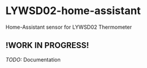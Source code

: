 # LYWSD02-home-assistant
Home-Assistant sensor for LYWSD02 Thermometer

## !WORK IN PROGRESS!

*TODO:* Documentation 
